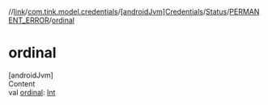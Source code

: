//[link](../../../../index.md)/[com.tink.model.credentials](../../../index.md)/[[androidJvm]Credentials](../../index.md)/[Status](../index.md)/[PERMANENT_ERROR](index.md)/[ordinal](ordinal.md)



# ordinal  
[androidJvm]  
Content  
val [ordinal](ordinal.md): [Int](https://kotlinlang.org/api/latest/jvm/stdlib/kotlin/-int/index.html)  



